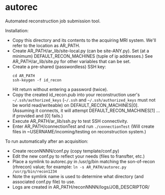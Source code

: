 # autorec
Automated reconstruction job submission tool.

Installation:
 *  Copy this directory and its contents to the acquiring MRI system. We'll
    refer to the location as AR_PATH.
 *  Create AR_PATH/ar_lib/site-local.py (can be site-ANY.py). Set (at a minimum)
    DEFAULT_RECON_MACHINES (tuple of ip addresses.) See AR_PATH/ar_lib/site.py
    for other variables that can be set.
 *  Create a pre-shared (passwordless) SSH key:
    ```
    cd AR_PATH
    ssh-keygen -f id_recon
    ```
    Hit return without entering a password (twice).
 *  Copy the created id_recon.pub into your reconstruction user's
    `~/.ssh/authorized_keys` (`~/.ssh` and `~/.ssh/authorized_keys` must not be
    world read/writeable) on DEFAULT_RECON_MACHINES[0]. (Assuming it connects, it
    will attempt DEFAULT_RECON_MACHINES[1] ... if provided and [0] fails.)
 *  Execute AR_PATH/ar_lib/ssh.py to test SSH connectivity.
 *  Enter AR_PATH/connectionTest and run `./connectionTest` (Will create files
    in ~USERNAME/incoming/testing on reconstruction system.)

To run automatically after an acquisition:
 *  Create reconNNNN/conf.py (copy template/conf.py)
 *  Edit the new conf.py to reflect your needs (files to fransfter, etc.)
 *  Place a symlink to autorec.py in /usr/g/bin matching the son-of-recon
    (rhrecon) value; for example:
    `ln -s AR_PATH/autorec.py /usr/g/bin/recon1234`
 *  Note the symlink name is used to determine what directory (and associated
    conf.py file) to use.
 *  Logs are created in AR_PATH/reconNNNN/logs/JOB_DESCRIPTOR/
